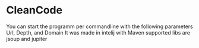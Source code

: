 # CleanCode
You can start the programm per commandline with the following parameters Url, Depth, and Domain
It was made in intelij with Maven supported libs are jsoup and jupiter
